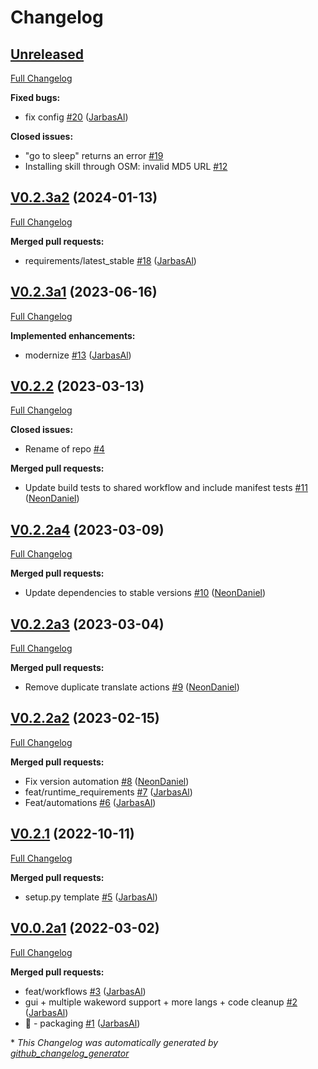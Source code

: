 # Changelog

## [Unreleased](https://github.com/OpenVoiceOS/skill-ovos-naptime/tree/HEAD)

[Full Changelog](https://github.com/OpenVoiceOS/skill-ovos-naptime/compare/V0.2.3a2...HEAD)

**Fixed bugs:**

- fix config [\#20](https://github.com/OpenVoiceOS/skill-ovos-naptime/pull/20) ([JarbasAl](https://github.com/JarbasAl))

**Closed issues:**

- "go to sleep" returns an error [\#19](https://github.com/OpenVoiceOS/skill-ovos-naptime/issues/19)
- Installing skill through OSM: invalid MD5 URL [\#12](https://github.com/OpenVoiceOS/skill-ovos-naptime/issues/12)

## [V0.2.3a2](https://github.com/OpenVoiceOS/skill-ovos-naptime/tree/V0.2.3a2) (2024-01-13)

[Full Changelog](https://github.com/OpenVoiceOS/skill-ovos-naptime/compare/V0.2.3a1...V0.2.3a2)

**Merged pull requests:**

- requirements/latest\_stable [\#18](https://github.com/OpenVoiceOS/skill-ovos-naptime/pull/18) ([JarbasAl](https://github.com/JarbasAl))

## [V0.2.3a1](https://github.com/OpenVoiceOS/skill-ovos-naptime/tree/V0.2.3a1) (2023-06-16)

[Full Changelog](https://github.com/OpenVoiceOS/skill-ovos-naptime/compare/V0.2.2...V0.2.3a1)

**Implemented enhancements:**

- modernize [\#13](https://github.com/OpenVoiceOS/skill-ovos-naptime/pull/13) ([JarbasAl](https://github.com/JarbasAl))

## [V0.2.2](https://github.com/OpenVoiceOS/skill-ovos-naptime/tree/V0.2.2) (2023-03-13)

[Full Changelog](https://github.com/OpenVoiceOS/skill-ovos-naptime/compare/V0.2.2a4...V0.2.2)

**Closed issues:**

- Rename of repo [\#4](https://github.com/OpenVoiceOS/skill-ovos-naptime/issues/4)

**Merged pull requests:**

- Update build tests to shared workflow and include manifest tests [\#11](https://github.com/OpenVoiceOS/skill-ovos-naptime/pull/11) ([NeonDaniel](https://github.com/NeonDaniel))

## [V0.2.2a4](https://github.com/OpenVoiceOS/skill-ovos-naptime/tree/V0.2.2a4) (2023-03-09)

[Full Changelog](https://github.com/OpenVoiceOS/skill-ovos-naptime/compare/V0.2.2a3...V0.2.2a4)

**Merged pull requests:**

- Update dependencies to stable versions [\#10](https://github.com/OpenVoiceOS/skill-ovos-naptime/pull/10) ([NeonDaniel](https://github.com/NeonDaniel))

## [V0.2.2a3](https://github.com/OpenVoiceOS/skill-ovos-naptime/tree/V0.2.2a3) (2023-03-04)

[Full Changelog](https://github.com/OpenVoiceOS/skill-ovos-naptime/compare/V0.2.2a2...V0.2.2a3)

**Merged pull requests:**

- Remove duplicate translate actions [\#9](https://github.com/OpenVoiceOS/skill-ovos-naptime/pull/9) ([NeonDaniel](https://github.com/NeonDaniel))

## [V0.2.2a2](https://github.com/OpenVoiceOS/skill-ovos-naptime/tree/V0.2.2a2) (2023-02-15)

[Full Changelog](https://github.com/OpenVoiceOS/skill-ovos-naptime/compare/V0.2.1...V0.2.2a2)

**Merged pull requests:**

- Fix version automation [\#8](https://github.com/OpenVoiceOS/skill-ovos-naptime/pull/8) ([NeonDaniel](https://github.com/NeonDaniel))
- feat/runtime\_requirements [\#7](https://github.com/OpenVoiceOS/skill-ovos-naptime/pull/7) ([JarbasAl](https://github.com/JarbasAl))
- Feat/automations [\#6](https://github.com/OpenVoiceOS/skill-ovos-naptime/pull/6) ([JarbasAl](https://github.com/JarbasAl))

## [V0.2.1](https://github.com/OpenVoiceOS/skill-ovos-naptime/tree/V0.2.1) (2022-10-11)

[Full Changelog](https://github.com/OpenVoiceOS/skill-ovos-naptime/compare/V0.0.2a1...V0.2.1)

**Merged pull requests:**

- setup.py template [\#5](https://github.com/OpenVoiceOS/skill-ovos-naptime/pull/5) ([JarbasAl](https://github.com/JarbasAl))

## [V0.0.2a1](https://github.com/OpenVoiceOS/skill-ovos-naptime/tree/V0.0.2a1) (2022-03-02)

[Full Changelog](https://github.com/OpenVoiceOS/skill-ovos-naptime/compare/5044eca5c1c0c1195f8c031aa4025967d75fdca0...V0.0.2a1)

**Merged pull requests:**

- feat/workflows [\#3](https://github.com/OpenVoiceOS/skill-ovos-naptime/pull/3) ([JarbasAl](https://github.com/JarbasAl))
- gui + multiple wakeword support + more langs + code cleanup [\#2](https://github.com/OpenVoiceOS/skill-ovos-naptime/pull/2) ([JarbasAl](https://github.com/JarbasAl))
- :tada: - packaging [\#1](https://github.com/OpenVoiceOS/skill-ovos-naptime/pull/1) ([JarbasAl](https://github.com/JarbasAl))



\* *This Changelog was automatically generated by [github_changelog_generator](https://github.com/github-changelog-generator/github-changelog-generator)*
